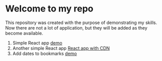 # Welcome to my repo
 This repository was created with the purpose of demonstrating my skills.
 Now there are not a lot of application, but they will be added as they become available.
1. Simple React app [demo](https://exile2003.github.io/ind)
2. Another simple React app [React app with CDN](https://exile2003.github.io/out_of_use)
3. Add dates to bookmarks [demo](https://exile2003.github.io/add-dates-to-bookmarks/dist)
